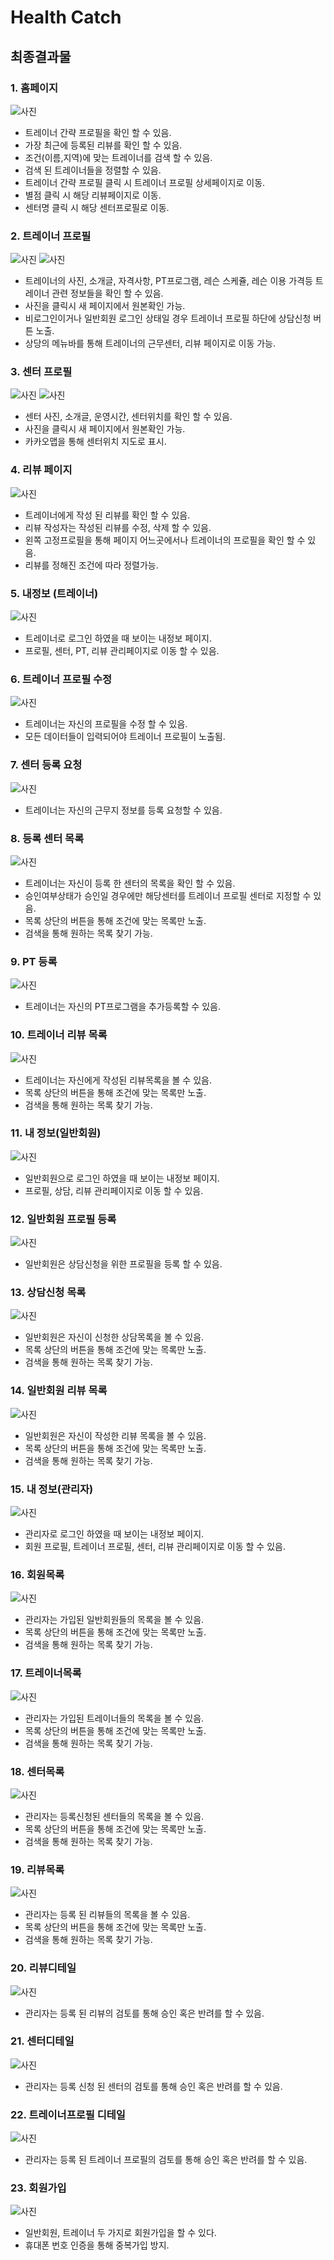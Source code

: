 # Health Catch
 
## 최종결과물
### 1. 홈페이지
![사진](https://github.com/myeonghyeonjo/footballgame/assets/82160709/77f4302d-6e1f-4277-9415-403b0856f0fa)
- 트레이너 간략 프로필을 확인 할 수 있음.
- 가장 최근에 등록된 리뷰를 확인 할 수 있음.
- 조건(이름,지역)에 맞는 트레이너를 검색 할 수 있음.
- 검색 된 트레이너들을 정렬할 수 있음.
- 트레이너 간략 프로필 클릭 시 트레이너 프로필 상세페이지로 이동.
- 별점 클릭 시 해당 리뷰페이지로 이동.
- 센터명 클릭 시 해당 센터프로필로 이동.

### 2. 트레이너 프로필
![사진](https://github.com/myeonghyeonjo/footballgame/assets/82160709/631ebb12-7836-4f78-883c-9d4870e9365a)
![사진](https://github.com/myeonghyeonjo/footballgame/assets/82160709/d6a5cb4d-61d3-41e8-8561-8990ef35a9cd)
- 트레이너의 사진, 소개글, 자격사항, PT프로그램, 레슨 스케쥴, 레슨 이용 가격등 트레이너 관련 정보들을 확인 할 수 있음.
- 사진을 클릭시 새 페이지에서 원본확인 가능.
- 비로그인이거나 일반회원 로그인 상태일 경우 트레이너 프로필 하단에 상담신청 버튼 노출.
- 상당의 메뉴바를 통해 트레이너의 근무센터, 리뷰 페이지로 이동 가능.

### 3. 센터 프로필
![사진](https://github.com/myeonghyeonjo/footballgame/assets/82160709/39135621-4c40-4e47-becb-b7682eccd19e)
![사진](https://github.com/myeonghyeonjo/footballgame/assets/82160709/57303a17-5c9d-4839-9e11-c94e32f7d6e3)
- 센터 사진, 소개글, 운영시간, 센터위치를 확인 할 수 있음.
- 사진을 클릭시 새 페이지에서 원본확인 가능.
- 카카오맵을 통해 센터위치 지도로 표시.

### 4. 리뷰 페이지
![사진](https://github.com/myeonghyeonjo/footballgame/assets/82160709/f109e02a-0959-4b4e-bbe5-67790c1da1be)
- 트레이너에게 작성 된 리뷰를 확인 할 수 있음.
- 리뷰 작성자는 작성된 리뷰를 수정, 삭제 할 수 있음.
- 왼쪽 고정프로필을 통해 페이지 어느곳에서나 트레이너의 프로필을 확인 할 수 있음.
- 리뷰를 정해진 조건에 따라 정렬가능.

### 5. 내정보 (트레이너)
![사진](https://github.com/myeonghyeonjo/footballgame/assets/82160709/b4dd44c3-f379-4fc9-87a3-998fa1b80b7a)
- 트레이너로 로그인 하였을 때 보이는 내정보 페이지.
- 프로필, 센터, PT, 리뷰 관리페이지로 이동 할 수 있음.

### 6. 트레이너 프로필 수정 
![사진](https://github.com/myeonghyeonjo/footballgame/assets/82160709/fe42279b-2c2d-4a89-bd44-39d763f81152)
- 트레이너는 자신의 프로필을 수정 할 수 있음.
- 모든 데이터들이 입력되어야 트레이너 프로필이 노출됨.

### 7. 센터 등록 요청
![사진](https://github.com/myeonghyeonjo/footballgame/assets/82160709/7cc66903-3124-405a-a2a1-3c536143fd31)
- 트레이너는 자신의 근무지 정보를 등록 요청할 수 있음.

### 8. 등록 센터 목록
![사진](https://github.com/myeonghyeonjo/footballgame/assets/82160709/4a1b4fa3-d68f-41c5-8f73-e9c53266b051)
- 트레이너는 자신이 등록 한 센터의 목록을 확인 할 수 있음.
- 승인여부상태가 승인일 경우에만 해당센터를 트레이너 프로필 센터로 지정할 수 있음.
- 목록 상단의 버튼을 통해 조건에 맞는 목록만 노출.
- 검색을 통해 원하는 목록 찾기 가능.

### 9. PT 등록
![사진](https://github.com/myeonghyeonjo/footballgame/assets/82160709/e50dc8c4-2063-46dc-82ac-57b3ef7274e9)
- 트레이너는 자신의 PT프로그램을 추가등록할 수 있음.

### 10. 트레이너 리뷰 목록
![사진](https://github.com/myeonghyeonjo/footballgame/assets/82160709/5c3742ec-859a-4792-8fef-6170000b879f)
- 트레이너는 자신에게 작성된 리뷰목록을 볼 수 있음.
- 목록 상단의 버튼을 통해 조건에 맞는 목록만 노출.
- 검색을 통해 원하는 목록 찾기 가능.

### 11. 내 정보(일반회원)
![사진](https://github.com/myeonghyeonjo/footballgame/assets/82160709/3bdabbb7-0077-40b5-a1dd-594f60ddbb8a)
- 일반회원으로 로그인 하였을 때 보이는 내정보 페이지.
- 프로필, 상담, 리뷰 관리페이지로 이동 할 수 있음.

### 12. 일반회원 프로필 등록
![사진](https://github.com/myeonghyeonjo/footballgame/assets/82160709/5bf2ceb6-af79-4a72-97d0-f3db98d2c8f3)
- 일반회원은 상담신청을 위한 프로필을 등록 할 수 있음.

### 13. 상담신청 목록
![사진](https://github.com/myeonghyeonjo/footballgame/assets/82160709/fb11a2c5-a6cd-4ba2-9890-ce36089550c8)
- 일반회원은 자신이 신청한 상담목록을 볼 수 있음.
- 목록 상단의 버튼을 통해 조건에 맞는 목록만 노출.
- 검색을 통해 원하는 목록 찾기 가능.

### 14. 일반회원 리뷰 목록
![사진](https://github.com/myeonghyeonjo/footballgame/assets/82160709/45282ce7-a1f5-4ffc-bcd1-6a058ae51be4)
- 일반회원은 자신이 작성한 리뷰 목록을 볼 수 있음.
- 목록 상단의 버튼을 통해 조건에 맞는 목록만 노출.
- 검색을 통해 원하는 목록 찾기 가능.

  
### 15. 내 정보(관리자)
![사진](https://github.com/myeonghyeonjo/footballgame/assets/82160709/d7786c94-7936-4f85-93ae-fc591529ddd4)
- 관리자로 로그인 하였을 때 보이는 내정보 페이지.
- 회원 프로필, 트레이너 프로필, 센터, 리뷰 관리페이지로 이동 할 수 있음.

### 16. 회원목록
![사진](https://github.com/myeonghyeonjo/footballgame/assets/82160709/cb470468-1605-4976-96b0-62d65167f6dd)
- 관리자는 가입된 일반회원들의 목록을 볼 수 있음.
- 목록 상단의 버튼을 통해 조건에 맞는 목록만 노출.
- 검색을 통해 원하는 목록 찾기 가능.

### 17. 트레이너목록
![사진](https://github.com/myeonghyeonjo/footballgame/assets/82160709/9cbaa467-0cff-414b-8c39-836108a26c98)
- 관리자는 가입된 트레이너들의 목록을 볼 수 있음.
- 목록 상단의 버튼을 통해 조건에 맞는 목록만 노출.
- 검색을 통해 원하는 목록 찾기 가능.

### 18. 센터목록
![사진](https://github.com/myeonghyeonjo/footballgame/assets/82160709/6937c71e-edb2-4c3e-9828-263fb978a85f)
- 관리자는 등록신청된 센터들의 목록을 볼 수 있음.
- 목록 상단의 버튼을 통해 조건에 맞는 목록만 노출.
- 검색을 통해 원하는 목록 찾기 가능.

### 19. 리뷰목록
![사진](https://github.com/myeonghyeonjo/footballgame/assets/82160709/1ca871d9-70e5-4a35-976d-0d5a526e3939)
- 관리자는 등록 된 리뷰들의 목록을 볼 수 있음.
- 목록 상단의 버튼을 통해 조건에 맞는 목록만 노출.
- 검색을 통해 원하는 목록 찾기 가능.

### 20. 리뷰디테일
![사진](https://github.com/myeonghyeonjo/footballgame/assets/82160709/04dc887c-f0bb-43d5-9866-c1becfdb2e7d)
- 관리자는 등록 된 리뷰의 검토를 통해 승인 혹은 반려를 할 수 있음.

### 21. 센터디테일
![사진](https://github.com/myeonghyeonjo/footballgame/assets/82160709/af58ca3f-7d9e-49f3-a86a-f7af55dd19d3)
- 관리자는 등록 신청 된 센터의 검토를 통해 승인 혹은 반려를 할 수 있음.

### 22. 트레이너프로필 디테일
![사진](https://github.com/myeonghyeonjo/footballgame/assets/82160709/8dc995e0-dc47-4f4c-ae7e-ac1619ad6ea0)
- 관리자는 등록 된 트레이너 프로필의 검토를 통해 승인 혹은 반려를 할 수 있음.

### 23. 회원가입
![사진](https://github.com/myeonghyeonjo/footballgame/assets/82160709/99fb02fd-268f-4fc0-a796-b87afce97c4a)
- 일반회원, 트레이너 두 가지로 회원가입을 할 수 있다.
- 휴대폰 번호 인증을 통해 중복가입 방지.
